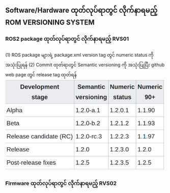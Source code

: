 ## Software/Hardware ထုတ်လုပ်ရာတွင် လိုက်နာရမည့် ROM VERSIONING SYSTEM

### ROS2 package ထုတ်လုပ်ရာတွင် လိုက်နာရမည့် RVS01 
(1) ROS package များရဲ့ package.xml version tag တွင် numeric status ကို အသုံးပြုရန် 
(2) Commit ထုတ်ရာတွင် Semantic versioning ကို အသုံးပြုပြီး github web page တွင် release tag ထုတ်ရန်
<img src="img/version.png">

### Firmware ထုတ်လုပ်ရာတွင် လိုက်နာရမည့် RVS02

